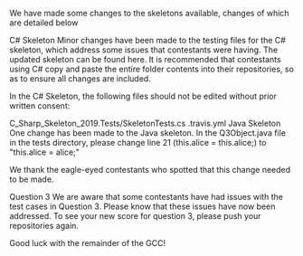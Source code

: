 We have made some changes to the skeletons available, changes of which are detailed below

C# Skeleton
Minor changes have been made to the testing files for the C# skeleton, which address some issues that contestants were having. The updated skeleton can be found here. It is recommended that contestants using C# copy and paste the entire folder contents into their repositories, so as to ensure all changes are included.

In the C# Skeleton, the following files should not be edited without prior written consent:

C_Sharp_Skeleton_2019.Tests/SkeletonTests.cs
.travis.yml
Java Skeleton
One change has been made to the Java skeleton. In the Q3Object.java file in the tests directory, please change line 21 (this.alice = this.alice;) to "this.alice = alice;"

We thank the eagle-eyed contestants who spotted that this change needed to be made.

Question 3
We are aware that some contestants have had issues with the test cases in Question 3. Please know that these issues have now been addressed. To see your new score for question 3, please push your repositories again.

Good luck with the remainder of the GCC!